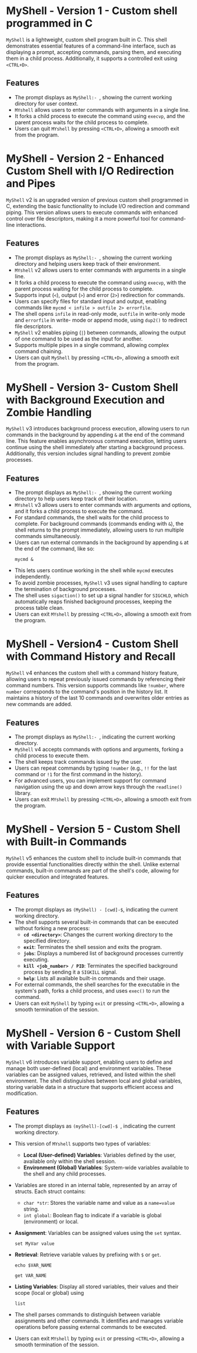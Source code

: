 # MyShell - Version 1 - Custom shell programmed in C

`MyShell` is a lightweight, custom shell program built in C. This shell demonstrates essential features of a command-line interface, such as displaying a prompt, accepting commands, parsing them, and executing them in a child process. Additionally, it supports a controlled exit using `<CTRL+D>`.

## Features

   - The prompt displays as `MyShell:- `, showing the current working directory for user context.
   - `MYshell` allows users to enter commands with arguments in a single line.
   - It forks a child process to execute the command using `execvp`, and the parent process waits for the child process to complete.
   - Users can quit `MYshell` by pressing `<CTRL+D>`, allowing a smooth exit from the program.
# MyShell - Version 2 - Enhanced Custom Shell with I/O Redirection and Pipes

`MyShell` v2 is an upgraded version of previous custom shell programmed in C, extending the basic functionality to include I/O redirection and command piping. This version allows users to execute commands with enhanced control over file descriptors, making it a more powerful tool for command-line interactions.

## Features
   - The prompt displays as `MyShell:- `, showing the current working directory and helping users keep track of their environment.
   - `MYshell` v2 allows users to enter commands with arguments in a single line.
   - It forks a child process to execute the command using `execvp`, with the parent process waiting for the child process to complete.
   - Supports input (`<`), output (`>`) and error (`2>`) redirection for commands.
   - Users can specify files for standard input and output, enabling commands like `mycmd < infile > outfile 2> errorfile`.
   - The shell opens `infile` in read-only mode, `outfile` in write-only mode and `errorfile` in write- mode or append mode, using `dup2()` to redirect file descriptors.
   - `MyShell` v2 enables piping (`|`) between commands, allowing the output of one command to be used as the input for another.
   - Supports multiple pipes in a single command, allowing complex command chaining.
   - Users can quit `MyShell` by pressing `<CTRL+D>`, allowing a smooth exit from the program.

# MyShell - Version 3- Custom Shell with Background Execution and Zombie Handling

`MyShell` v3 introduces background process execution, allowing users to run commands in the background by appending `&` at the end of the command line. This feature enables asynchronous command execution, letting users continue using the shell immediately after starting a background process. Additionally, this version includes signal handling to prevent zombie processes.

## Features

   - The prompt displays as `MyShell:- `, showing the current working directory to help users keep track of their location.
   - `MYshell` v3 allows users to enter commands with arguments and options, and it forks a child process to execute the command.
   - For standard commands, the shell waits for the child process to complete. For background commands (commands ending with `&`), the shell returns to the prompt immediately, allowing users to run multiple commands simultaneously.
   - Users can run external commands in the background by appending `&` at the end of the command, like so:
     ```plaintext
     mycmd &
     ```
   - This lets users continue working in the shell while `mycmd` executes independently.
   - To avoid zombie processes, `MyShell` v3 uses signal handling to capture the termination of background processes.
   - The shell uses `sigaction()` to set up a signal handler for `SIGCHLD`, which automatically reaps finished background processes, keeping the process table clean.
   - Users can exit `MYshell` by pressing `<CTRL+D>`, allowing a smooth exit from the program.

# MyShell - Version4 - Custom Shell with Command History and Recall

`MyShell` v4 enhances the custom shell with a command history feature, allowing users to repeat previously issued commands by referencing their command numbers. This version supports commands like `!number`, where `number` corresponds to the command's position in the history list. It maintains a history of the last 10 commands and overwrites older entries as new commands are added.

## Features

   - The prompt displays as `MyShell:- `, indicating the current working directory.
   - `MyShell` v4 accepts commands with options and arguments, forking a child process to execute them.
   - The shell keeps track commands issued by the user.
   - Users can repeat commands by typing `!number` (e.g., `!!` for the last command or `!1` for the first command in the history).
   - For advanced users, you can implement support for command navigation using the up and down arrow keys through the `readline()` library.
   - Users can exit `MYshell` by pressing `<CTRL+D>`, allowing a smooth exit from the program.

# MyShell - Version 5 - Custom Shell with Built-in Commands

`MyShell` v5 enhances the custom shell to include built-in commands that provide essential functionalities directly within the shell. Unlike external commands, built-in commands are part of the shell's code, allowing for quicker execution and integrated features.

## Features

   - The prompt displays as `(MyShell) - [cwd]-$`, indicating the current working directory.
   - The shell supports several built-in commands that can be executed without forking a new process:
     - **`cd <directory>`**: Changes the current working directory to the specified directory.
     - **`exit`**: Terminates the shell session and exits the program.
     - **`jobs`**: Displays a numbered list of background processes currently executing.
     - **`kill <job_number> / PID`**: Terminates the specified background process by sending it a `SIGKILL` signal.
     - **`help`**: Lists all available built-in commands and their usage.
   - For external commands, the shell searches for the executable in the system's path, forks a child process, and uses `exec()` to run the command.
   - Users can exit `MyShell` by typing `exit` or pressing `<CTRL+D>`, allowing a smooth termination of the session.

# MyShell - Version 6 - Custom Shell with Variable Support

`MyShell` v6 introduces variable support, enabling users to define and manage both user-defined (local) and environment variables. These variables can be assigned values, retrieved, and listed within the shell environment. The shell distinguishes between local and global variables, storing variable data in a structure that supports efficient access and modification.

## Features
   - The prompt displays as `(myShell)-[cwd]-$ `, indicating the current working directory.

   - This version of `MYshell` supports two types of variables:
     - **Local (User-defined) Variables**: Variables defined by the user, available only within the shell session.
     - **Environment (Global) Variables**: System-wide variables available to the shell and any child processes.
   - Variables are stored in an internal table, represented by an array of structs. Each struct contains:
     - `char *str`: Stores the variable name and value as a `name=value` string.
     - `int global`: Boolean flag to indicate if a variable is global (environment) or local.

   - **Assignment**: Variables can be assigned values using the `set` syntax.
     ```plaintext
     set MyVar value
     ```
   - **Retrieval**: Retrieve variable values by prefixing with `$` or `get`.
     ```plaintext
     echo $VAR_NAME
     ```
     ```plaintext
     get VAR_NAME
     ```
   - **Listing Variables**: Display all stored variables, their values and their scope (local or global) using
     ```plaintext
     list
     ```

   - The shell parses commands to distinguish between variable assignments and other commands. It identifies and manages variable operations before passing external commands to be executed.

   - Users can exit `MYshell` by typing `exit` or pressing `<CTRL+D>`, allowing a smooth termination of the session.

